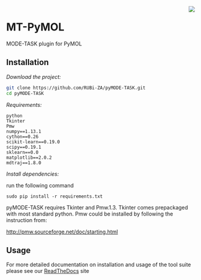 <img src="https://travis-ci.org/nizamibilal/pyMODE-TASK.svg?branch=master" align="right">

# MT-PyMOL
MODE-TASK plugin for PyMOL

## Installation

*Download the project:*
```bash
git clone https://github.com/RUBi-ZA/pyMODE-TASK.git
cd pyMODE-TASK
```

*Requirements:*
```
python
Tkinter
Pmw
numpy==1.13.1
cython==0.26
scikit-learn==0.19.0
scipy==0.19.1
sklearn==0.0
matplotlib==2.0.2
mdtraj==1.8.0
```
*Install dependencies:*

run the following command
```
sudo pip install -r requirements.txt
```

pyMODE-TASK requires Tkinter and Pmw.1.3. Tkinter comes prepackaged with most standard python. Pmw could be installed by following the instruction from:

http://pmw.sourceforge.net/doc/starting.html

## Usage

For more detailed documentation on installation and usage of the tool suite please see our [ReadTheDocs](http://pymode-task.readthedocs.io/en/latest/index.html) site



